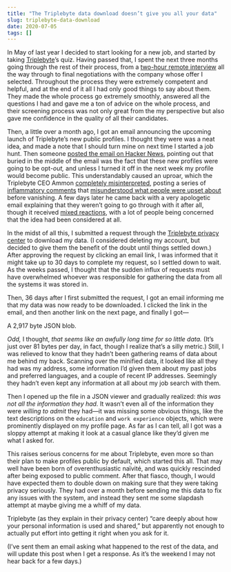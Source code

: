 ```yaml
---
title: "The Triplebyte data download doesn’t give you all your data"
slug: triplebyte-data-download
date: 2020-07-05
tags: []
---
```


In May of last year I decided to start looking for a new job, and started by taking [Triplebyte](https://triplebyte.com/)’s quiz. Having passed that, I spent the next three months going through the rest of their process, from a [two-hour remote interview](https://triplebyte.com/interview_guide) all the way through to final negotiations with the company whose offer I selected. Throughout the process they were extremely competent and helpful, and at the end of it all I had only good things to say about them. They made the whole process go extremely smoothly, answered all the questions I had and gave me a ton of advice on the whole process, and their screening process was not only great from the my perspective but also gave me confidence in the quality of all their candidates. 

<!--more-->

Then, a little over a month ago, I got an email announcing the upcoming launch of Triplebyte’s new public profiles. I thought they were was a neat idea, and made a note that I should turn mine on next time I started a job hunt. Then someone [posted the email on Hacker News](https://news.ycombinator.com/item?id=23279837), pointing out that buried in the middle of the email was the fact that these new profiles were going to be opt-*out,* and unless I turned it off in the next week my profile would become public. This understandably caused an uproar, which the Triplebyte CEO Ammon [completely misinterpreted](https://news.ycombinator.com/item?id=23280460), posting a series of [inflammatory comments](https://news.ycombinator.com/item?id=23280120) that [misunderstood what people were upset about](https://news.ycombinator.com/item?id=23280472) before vanishing. A few days later he came back with a very apologetic email explaining that they weren’t going to go through with it after all, though it received [mixed reactions](https://news.ycombinator.com/item?id=23303037), with a lot of people being concerned that the idea had been considered at all.

In the midst of all this, I submitted a request through the [Triplebyte privacy center](https://triplebyte.com/privacy-center) to download my data. (I considered deleting my account, but decided to give them the benefit of the doubt until things settled down.) After approving the request by clicking an email link, I was informed that it might take up to 30 days to complete my request, so I settled down to wait. As the weeks passed, I thought that the sudden influx of requests must have overwhelmed whoever was responsible for gathering the data from all the systems it was stored in.

Then, 36 days after I first submitted the request, I got an email informing me that my data was now ready to be downloaded. I clicked the link in the email, and then another link on the next page, and finally I got—

A 2,917 byte JSON blob.

*Odd,* I thought, *that seems like an awfully long time for so little data.* (It’s just over 81 bytes per day, in fact, though I realize that’s a silly metric.) Still, I was relieved to know that they hadn’t been gathering reams of data about me behind my back. Scanning over the minified data, it looked like all they had was my address, some information I’d given them about my past jobs and preferred languages, and a couple of recent IP addresses. Seemingly they hadn’t even kept any information at all about my job search with them.

Then I opened up the file in a JSON viewer and gradually realized: *this was not all the information they had.* It wasn’t even all of the information they were *willing to admit* they had—it was missing some obvious things, like the text descriptions on the `education` and `work experience` objects, which were prominently displayed on my profile page. As far as I can tell, all I got was a sloppy attempt at making it look at a casual glance like they’d given me what I asked for.

This raises serious concerns for me about Triplebyte, even more so than their plan to make profiles public by default, which started this all. That may well have been born of overenthusiastic naïvité, and was quickly rescinded after being exposed to public comment. After that fiasco, though, I would have expected them to double down on making sure that they were taking privacy seriously. They had over a month before sending me this data to fix any issues with the system, and instead they sent me some slapdash attempt at maybe giving me a whiff of my data.

Triplebyte (as they explain in their privacy center) “care deeply about how your personal information is used and shared,” but apparently not enough to actually put effort into getting it right when you ask for it.

(I’ve sent them an email asking what happened to the rest of the data, and will update this post when I get a response. As it’s the weekend I may not hear back for a few days.)
